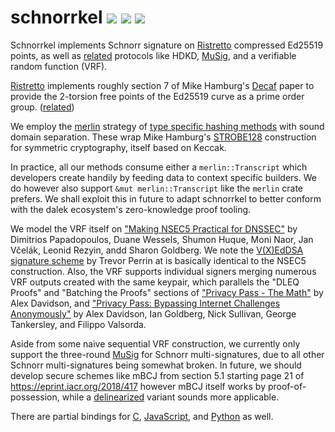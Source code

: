 # schnorrkel [![](https://img.shields.io/crates/v/schnorrkel.svg)](https://crates.io/crates/schnorrkel) [![](https://docs.rs/schnorrkel/badge.svg)](https://docs.rs/schnorrkel) [![](https://travis-ci.org/w3f/schnorrkel.svg?branch=master)](https://travis-ci.org/w3f/schnorrkel?branch=master)


Schnorrkel implements Schnorr signature on [Ristretto](https://ristretto.group) compressed Ed25519 points, as well as [related](https://github.com/sipa/bips/blob/bip-taproot/bip-0340.mediawiki) protocols like HDKD, [MuSig](https://eprint.iacr.org/2018/068), and a verifiable random function (VRF).  

[Ristretto](https://doc.dalek.rs/curve25519_dalek/ristretto/index.html) implements roughly section 7 of Mike Hamburg's [Decaf](https://eprint.iacr.org/2015/673.pdf) paper to provide the 2-torsion free points of the Ed25519 curve as a prime order group.  ([related](https://research.web3.foundation/Polkadot/security/keys/accounts-more))

We employ the [merlin](https://github.com/dalek-cryptography/merlin) strategy of [type specific hashing methods](https://docs.rs/merlin/1.0.3/merlin/struct.Transcript.html) with sound domain separation.  These wrap Mike Hamburg's [STROBE128](https://strobe.sourceforge.io) construction for symmetric cryptography, itself based on Keccak.  

In practice, all our methods consume either a `merlin::Transcript` which developers create handily by feeding data to context specific builders.  We do however also support `&mut merlin::Transcript` like the `merlin` crate prefers.   We shall exploit this in future to adapt schnorrkel to better conform with the dalek ecosystem's zero-knowledge proof tooling. 

We model the VRF itself on ["Making NSEC5 Practical for DNSSEC"](https://eprint.iacr.org/2017/099.pdf) by Dimitrios Papadopoulos, Duane Wessels, Shumon Huque, Moni Naor, Jan Včelák, Leonid Rezyin, andd Sharon Goldberg.  We note the [V(X)EdDSA signature scheme](https://www.signal.org/docs/specifications/xeddsa/#vxeddsa) by Trevor Perrin at is basically identical to the NSEC5 construction.  Also, the VRF supports individual signers merging numerous VRF outputs created with the same keypair, which parallels the "DLEQ Proofs" and "Batching the Proofs" sections of ["Privacy Pass - The Math"](https://blog.cloudflare.com/privacy-pass-the-math/#dleqproofs) by Alex Davidson, and ["Privacy Pass: Bypassing Internet Challenges Anonymously"](https://www.petsymposium.org/2018/files/papers/issue3/popets-2018-0026.pdf)
by Alex Davidson, Ian Goldberg, Nick Sullivan, George Tankersley, and Filippo Valsorda.

Aside from some naive sequential VRF construction, we currently only support the three-round [MuSig](https://eprint.iacr.org/2018/068) for Schnorr multi-signatures, due to all other Schnorr multi-signatures being somewhat broken.  In future, we should develop secure schemes like mBCJ from section 5.1 starting page 21 of https://eprint.iacr.org/2018/417 however mBCJ itself works by proof-of-possession, while a [delinearized](http://crypto.stanford.edu/~dabo/pubs/abstracts/aggsurvey.html) variant sounds more applicable.


There are partial bindings for [C](https://github.com/Warchant/sr25519-crust), [JavaScript](https://github.com/paritytech/schnorrkel-js/), and [Python](https://gitlab.com/kauriid/schnorrpy/) as well.


